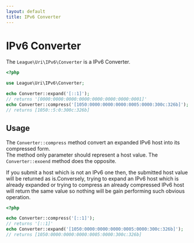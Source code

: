 ```yaml
---
layout: default
title: IPv6 Converter
---
```


IPv6 Converter
=======

The `League\Uri\IPv6\Converter` is a IPv6 Converter.

```php
<?php

use League\Uri\IPv6\Converter;

echo Converter::expand('[::1]');
// returns '[0000:0000:0000:0000:0000:0000:0000:0001]'
echo Converter::compress('[1050:0000:0000:0000:0005:0000:300c:326b]');
// returns [1050::5:0:300c:326b]
```

Usage
--------

The `Converter::compress` method convert an expanded IPv6 host into its compressed form.  
The method only parameter should represent a host value. The `Converter::exoend` method
does the opposite.

If you submit a host which is not an IPv6 one then, the submitted host value will be returned
as is.Conversely, trying to expand an IPv6 host which is already expanded or trying to compress
an already compressed IPv6 host will return the same value so nothing will be gain performing
such obvious operation.

```php
<?php

echo Converter::compress('[::1]'); 
// returns '[::1]'
echo Converter::expand('[1050:0000:0000:0000:0005:0000:300c:326b]');
// returns [1050:0000:0000:0000:0005:0000:300c:326b]
```
